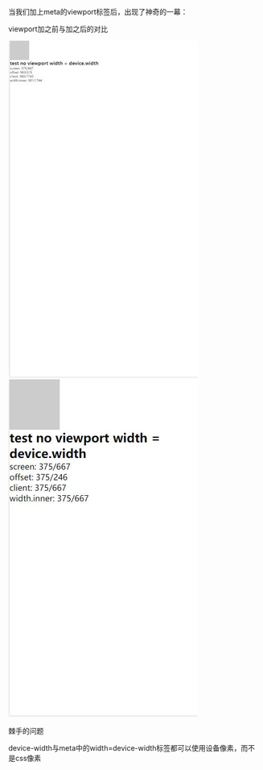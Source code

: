 当我们加上meta的viewport标签后，出现了神奇的一幕：

viewport加之前与加之后的对比

![](/assets/view1.jpg)![](/assets/view2.jpg)

棘手的问题

device-width与meta中的width=device-width标签都可以使用设备像素，而不是css像素

